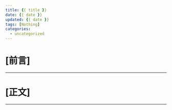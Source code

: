 ```yaml
---
title: {{ title }}
date: {{ date }}
updated: {{ date }}
tags: [Nothing]
categories:
  - uncategorized
---
```

# [前言]
---

<!--more-->

# [正文]
---
